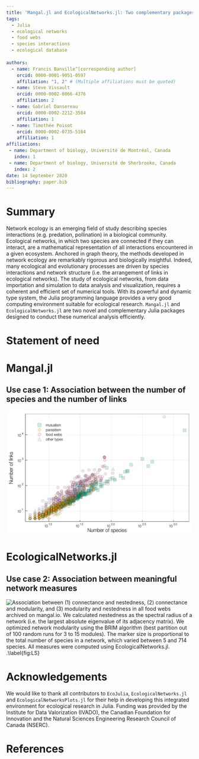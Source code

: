 ```yaml
---
title: 'Mangal.jl and EcologicalNetworks.jl: Two complementary packages for analyzing ecological networks in Julia'
tags:
  - Julia
  - ecological networks
  - food webs
  - species interactions
  - ecological database

authors:
  - name: Francis Banville^[corresponding author]
    orcid: 0000-0001-9051-0597
    affiliation: "1, 2" # (Multiple affiliations must be quoted)
  - name: Steve Vissault
    orcid: 0000-0002-0866-4376
    affiliation: 2
  - name: Gabriel Dansereau
    orcid: 0000-0002-2212-3584
    affiliation: 1
  - name: Timothée Poisot
    orcid: 0000-0002-0735-5184
    affiliation: 1
affiliations:
 - name: Department of biology, Université de Montréal, Canada
   index: 1
 - name: Department of biology, Université de Sherbrooke, Canada
   index: 2
date: 14 September 2020
bibliography: paper.bib
---
```



# Summary
Network ecology is an emerging field of study describing species interactions (e.g. predation, pollination) in a biological community. Ecological networks, in which two species are connected if they can interact, are a mathematical representation of all interactions encountered in a given ecosystem. Anchored in graph theory, the methods developed in network ecology are remarkably rigorous and biologically insightful. Indeed, many ecological and evolutionary processes are driven by species interactions and network structure (i.e. the arrangement of links in ecological networks). The study of ecological networks, from data importation and simulation to data analysis and visualization, requires a coherent and efficient set of numerical tools. With its powerful and dynamic type system, the Julia programming language provides a very good computing environment suitable for ecological research. `Mangal.jl` and `EcologicalNetworks.jl` are two novel and complementary Julia packages designed to conduct these numerical analysis efficiently.

# Statement of need


# Mangal.jl

## Use case 1: Association between the number of species and the number of links

![Association between the number of species (nodes) and the number of links (edges) in all ecological networks archived on `mangal.io`. Different types of interactions can be listed within the same network. We classified all networks according to their most frequent type of interactions. .\label{fig:LS}](fig/LS.png)


# EcologicalNetworks.jl

## Use case 2: Association between meaningful network measures

![Association between (1) connectance and nestedness, (2) connectance and modularity, and (3) modularity and nestedness in all food webs archived on `mangal.io`. We calculated nestedness as the spectral radius of a network (i.e. the largest absolute eigenvalue of its adjacency matrix). We optimized network modularity using the BRIM algorithm (best partition out of 100 random runs for 3 to 15 modules). The marker size is proportional to the total number of species in a network, which varied between 5 and 714 species. All measures were computed using `EcologicalNetworks.jl`. .\label{fig:LS}](fig/nestmod.png)

# Acknowledgements

We would like to thank all contributors to `EcoJulia`, `EcologicalNetworks.jl` and `EcologicalNetworksPlots.jl` for their help in developing this integrated environment for ecological research in Julia. Funding was provided by the Institute for Data Valorization (IVADO), the  Canadian Foundation for Innovation and the Natural Sciences Engineering Research Council of Canada (NSERC).

# References
